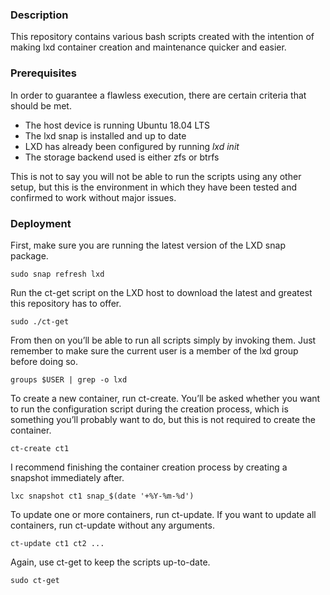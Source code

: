 ### Description
This repository contains various bash scripts created with the intention of making lxd container creation and maintenance quicker and easier.

### Prerequisites
In order to guarantee a flawless execution, there are certain criteria that should be met.

* The host device is running Ubuntu 18.04 LTS
* The lxd snap is installed and up to date
* LXD has already been configured by running *lxd init*
* The storage backend used is either zfs or btrfs

This is not to say you will not be able to run the scripts using any other setup, but this is the environment in which they have been tested and confirmed to work without major issues.

### Deployment
First, make sure you are running the latest version of the LXD snap package.

```
sudo snap refresh lxd
```

Run the ct-get script on the LXD host to download the latest and greatest this repository has to offer.

```
sudo ./ct-get
```

From then on you’ll be able to run all scripts simply by invoking them. Just remember to make sure the current user is a member of the lxd group before doing so.

```
groups $USER | grep -o lxd
```

To create a new container, run ct-create. You’ll be asked whether you want to run the configuration script during the creation process, which is something you’ll probably want to do, but this is not required to create the container.

```
ct-create ct1
```

I recommend finishing the container creation process by creating a snapshot immediately after.

```
lxc snapshot ct1 snap_$(date '+%Y-%m-%d')
```

To update one or more containers, run ct-update. If you want to update all containers, run ct-update without any arguments.

```
ct-update ct1 ct2 ...
```

Again, use ct-get to keep the scripts up-to-date.

```
sudo ct-get
```
